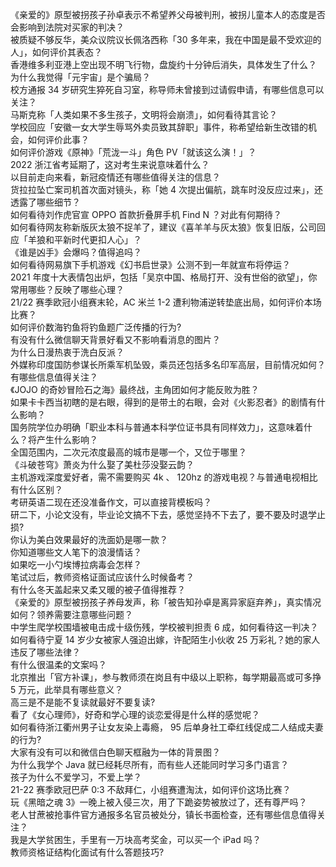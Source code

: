 《亲爱的》原型被拐孩子孙卓表示不希望养父母被判刑，被拐儿童本人的态度是否会影响到法院对买家的判决？  
被质疑不够反华，美众议院议长佩洛西称「30 多年来，我在中国是最不受欢迎的人」，如何评价其表态？  
香港维多利亚港上空出现不明飞行物，盘旋约十分钟后消失，具体发生了什么？  
为什么我觉得「元宇宙」是个骗局？  
校方通报 34 岁研究生猝死自习室，称导师未曾接到过请假申请，有哪些信息可以关注？  
马斯克称「人类如果不多生孩子，文明将会崩溃」，如何看待其言论？  
学校回应「安徽一女大学生辱骂外卖员致其辞职」事件，称希望给新生改错的机会，如何评价此事？  
如何评价游戏《原神》「荒泷一斗」角色 PV「就该这么演！」？  
2022 浙江省考延期了，这对考生来说意味着什么？  
以目前走向来看，新冠疫情还有哪些值得关注的信息？  
货拉拉坠亡案司机首次面对镜头，称「她 4 次提出偏航，跳车时没反应过来」，还透露了哪些细节？  
如何看待刘作虎官宣 OPPO 首款折叠屏手机 Find N ？对此有何期待？  
如何看待网友称新版灰太狼不捉羊了，建议《喜羊羊与灰太狼》恢复旧版，公司回应「羊狼和平新时代更扣人心」？  
《谁是凶手》会爆吗？值得追吗？  
如何看待网易旗下手机游戏《幻书启世录》公测不到一年就宣布将停运？  
2021 年度十大表情包出炉，包括「吴京中国、格局打开、没有世俗的欲望」，你常用哪些？反映了哪些心理？  
21/22 赛季欧冠小组赛末轮，AC 米兰 1-2 遭利物浦逆转垫底出局，如何评价本场比赛？  
如何评价数海钓鱼将钓鱼题广泛传播的行为?  
有没有什么微信聊天背景好看又不影响看消息的图片？  
为什么日漫热衷于洗白反派？  
外媒称印度国防参谋长所乘军机坠毁，乘员还包括多名印军高层，目前情况如何？有哪些信息值得关注？  
《JOJO 的奇妙冒险石之海》最终战，主角团如何才能反败为胜？  
如果卡卡西当初瞎的是右眼，得到的是带土的右眼，会对《火影忍者》的剧情有什么影响？  
国务院学位办明确「职业本科与普通本科学位证书具有同样效力」，这意味着什么？将产生什么影响？  
全国范围内，二次元浓度最高的城市是哪一个，又位于哪里？  
《斗破苍穹》萧炎为什么娶了美杜莎没娶云韵？  
主机游戏深度爱好者，需不需要购买 4k 、 120hz 的游戏电视？与普通电视相比有什么区别？  
考研英语二现在还没准备作文，可以直接背模板吗？  
研二下，小论文没有，毕业论文搞不下去，感觉坚持不下去了，要不要及时退学止损 ​?  
你认为美白效果最好的洗面奶是哪一款？  
你知道哪些文人笔下的浪漫情话？  
如果吃一小勺埃博拉病毒会怎样？  
笔试过后，教师资格证面试应该什么时候备考？  
有什么冬天盖起来又柔又暖的被子值得推荐？  
《亲爱的》原型被拐孩子养母发声，称「被告知孙卓是离异家庭弃养」，真实情况如何？领养需要注意哪些问题？  
中学生爬学校围墙被电击成十级伤残，学校被判担责 6 成，如何看待这一判决？  
如何看待宁夏 14 岁少女被家人强迫出嫁，许配陌生小伙收 25 万彩礼？她的家人违反了哪些法律？  
有什么很温柔的文案吗？  
北京推出「官方补课」，参与教师须在岗且有中级以上职称，每学期最高或可多挣 5 万元，此举具有哪些意义？  
高三是不是能不复读就最好不要复读?  
看了《女心理师》，好奇和学心理的谈恋爱得是什么样的感觉呢？  
如何看待浙江衢州男子让女友染上毒瘾， 95 后单身社工牵红线促成二人结成夫妻的行为?  
大家有没有可以和微信白色聊天框融为一体的背景图？  
为什么我学个 Java 就已经耗尽所有，而有些人还能同时学习多门语言？  
孩子为什么不爱学习，不爱上学？  
21-22 赛季欧冠巴萨 0:3 不敌拜仁，小组赛遭淘汰，如何评价这场比赛？  
玩《黑暗之魂 3》一晚上被入侵三次，用了下跪姿势被放过了，还有尊严吗？  
老人甘蔗被抢事件官方通报多名官员被处分，镇长书面检查，还有哪些信息值得关注？  
我是大学贫困生，手里有一万块高考奖金，可以买一个 iPad 吗？  
教师资格证结构化面试有什么答题技巧?  
